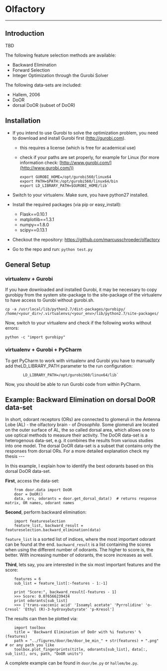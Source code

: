 # Olfactory
-----------
## Introduction
TBD

The following feature selection methods are available:

* Backward Elimination
* Forward Selection
* Integer Optimization through the Gurobi Solver

The following data-sets are included:

* Hallem, 2006
* DoOR
* dorsal DoOR (subset of DoOR)

## Installation
* If you intend to use Gurobi to solve the optimization problem, you need to download and install Gurobi first (http://gurobi.com).
    * this requires a license (which is free for academical use)
    * check if your paths are set properly, for example for Linux (for more information check: [http://www.gurobi.com/](http://www.gurobi.com/))

          export GUROBI_HOME=/opt/gurobi560/linux64
          export PATH=$PATH:/opt/gurobi560/linux64/bin
          export LD_LIBRARY_PATH=$GUROBI_HOME/lib`

* Switch to your virtualenv. Make sure, you have python27 installed.

* Install the required packages (via pip or easy_install):
    * Flask==0.10.1
    * matplotlib==1.3.1
    * numpy==1.8.0
    * scipy==0.13.1

* Checkout the repository: https://github.com/marcusschroeder/olfactory

* Go to the repo and run: `python test.py`

## General Setup
### virtualenv + Gurobi
If you have downloaded and installed Gurobi, it may be necessary to copy gurobipy from the system site-package to the site-package of the virtualenv to have access to Gurobi without gurobi.sh.

`cp -a /usr/local/lib/python2.7/dist-packages/gurobipy/ /home/<your_dir>/.virtualenvs/<your_env>/lib/python2.7/site-packages/`

Now, switch to your virtualenv and check if the following works without errors:

`python -c "import gurobipy"`

### virtualenv + Gurobi + PyCharm
To get PyCharm to work with virtualenv and Gurobi you have to manually add theLD_LIBRARY_PATH parameter to the run configuration:

            LD_LIBRARY_PATH=/opt/gurobi560/linux64/lib`

Now, you should be able to run Gurobi code from within PyCharm.

## Example: Backward Elimination on dorsal DoOR data-set
In short, odorant receptors (ORs) are connected to glomeruli in the Antenna Lobe (AL) - the olfactory brain - of _Drosophila_.
Some glomeruli are located on the outer surface of AL, the so called dorsal area, which allows one to use optical methods to measure their activity.
The DoOR data-set is a heterogenous data-set, e.g. it combines the results from various studies into one model. The dorsal DoOR data-set is a subset that contains only the responses from dorsal ORs.
For a more detailed explanation check my thesis ---

In this example, I explain how to identify the best odorants based on this dorsal DoOR data-set.

__First__, access the data-set:

        from door.data import DoOR
        door = DoOR()
        data, ors, odorants = door.get_dorsal_data()  # returns response matrix, OR names, odorant names

__Second__, perform backward elimination:

        import featureselection
        feature_list, backward_result = featureselection.backward_elimination(data)

`feature_list` is a sorted list of indices, where the most important odorant can be found at the end.
`backward_result` is a list containing the scores when using the different number of odorants. The higher to score is, the better. With increasing number of odorants, the score increases as well.

__Third__, lets say, you are interested in the six most important features and the score:

        features = 6
        sub_list = feature_list[:-features - 1:-1]

        print "Score:", backward_result[-features - 1]
        >>> Score: 0.076566239434
        print odorants[sub_list]
        >>> ['trans-vaccenic acid' 'Isoamyl acetate' 'Pyrrolidine' 'o-Cresol' 'Ethyl (R)-3-hydroxybutyrate' 'p-Kresol']

The results can then be plotted via:

        import toolbox
        title = 'Backward Elimination of DoOr with %i features' % (features)
        path = "../figures/door/be/door_be_min_" + str(features) + ".png"   # or any path you like
        toolbox.plot_fingerprints(title, odorants[sub_list], data[:, sub_list], ors, path, "DoOR units")

A complete example can be found in `door/be.py` or `hallem/be.py`.